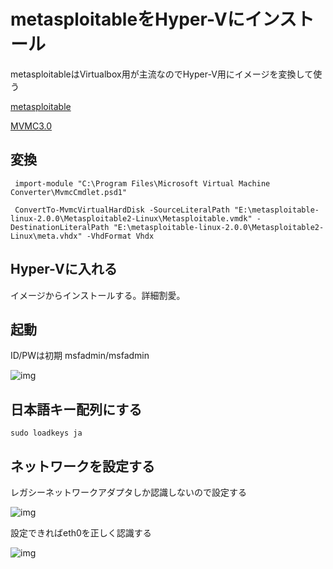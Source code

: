 # metasploitableをHyper-Vにインストール

metasploitableはVirtualbox用が主流なのでHyper-V用にイメージを変換して使う

[metasploitable](https://sourceforge.net/projects/metasploitable/)

[MVMC3.0](https://www.microsoft.com/en-us/download/details.aspx?id=42497)

## 変換

```
 import-module "C:\Program Files\Microsoft Virtual Machine Converter\MvmcCmdlet.psd1"
 
 ConvertTo-MvmcVirtualHardDisk -SourceLiteralPath "E:\metasploitable-linux-2.0.0\Metasploitable2-Linux\Metasploitable.vmdk" -DestinationLiteralPath "E:\metasploitable-linux-2.0.0\Metasploitable2-Linux\meta.vhdx" -VhdFormat Vhdx
```

## Hyper-Vに入れる

イメージからインストールする。詳細割愛。

## 起動

ID/PWは初期 msfadmin/msfadmin

![img](https://i.imgur.com/QrPsPUH.png)

## 日本語キー配列にする

```
sudo loadkeys ja
```

## ネットワークを設定する

レガシーネットワークアダプタしか認識しないので設定する

![img](https://i.imgur.com/B8hyTwM.png)

設定できればeth0を正しく認識する

![img](https://i.imgur.com/R66g1Tj.png)